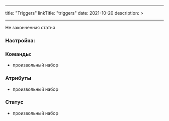
---
title: "Triggers"
linkTitle: "triggers"
date: 2021-10-20
description: >
  
---

Не законченная статья

### Настройка:


### Команды:
* произвольный набор

### Атрибуты
* произвольный набор

### Статус
* произвольный набор
